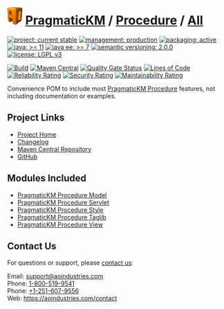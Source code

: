 # [<img src="ao-logo.png" alt="AO Logo" width="35" height="40">](https://github.com/aoindustries) [PragmaticKM](https://github.com/aoindustries/pragmatickm) / [Procedure](https://github.com/aoindustries/pragmatickm-procedure) / [All](https://github.com/aoindustries/pragmatickm-procedure-all)

[![project: current stable](https://pragmatickm.com/ao-badges/project-current-stable.svg)](https://aoindustries.com/life-cycle#project-current-stable)
[![management: production](https://pragmatickm.com/ao-badges/management-production.svg)](https://aoindustries.com/life-cycle#management-production)
[![packaging: active](https://pragmatickm.com/ao-badges/packaging-active.svg)](https://aoindustries.com/life-cycle#packaging-active)  
[![java: &gt;= 11](https://pragmatickm.com/ao-badges/java-11.svg)](https://docs.oracle.com/en/java/javase/11/docs/api/)
[![java ee: &gt;= 7](https://pragmatickm.com/ao-badges/javaee-7.svg)](https://docs.oracle.com/javaee/7/api/)
[![semantic versioning: 2.0.0](https://pragmatickm.com/ao-badges/semver-2.0.0.svg)](http://semver.org/spec/v2.0.0.html)
[![license: LGPL v3](https://pragmatickm.com/ao-badges/license-lgpl-3.0.svg)](https://www.gnu.org/licenses/lgpl-3.0)

[![Build](https://github.com/aoindustries/pragmatickm-procedure-all/workflows/Build/badge.svg?branch=1.x)](https://github.com/aoindustries/pragmatickm-procedure-all/actions?query=workflow%3ABuild)
[![Maven Central](https://maven-badges.herokuapp.com/maven-central/com.pragmatickm/pragmatickm-procedure-all/badge.svg)](https://maven-badges.herokuapp.com/maven-central/com.pragmatickm/pragmatickm-procedure-all)
[![Quality Gate Status](https://sonarcloud.io/api/project_badges/measure?branch=1.x&project=com.pragmatickm%3Apragmatickm-procedure-all&metric=alert_status)](https://sonarcloud.io/dashboard?branch=1.x&id=com.pragmatickm%3Apragmatickm-procedure-all)
[![Lines of Code](https://sonarcloud.io/api/project_badges/measure?branch=1.x&project=com.pragmatickm%3Apragmatickm-procedure-all&metric=ncloc)](https://sonarcloud.io/component_measures?branch=1.x&id=com.pragmatickm%3Apragmatickm-procedure-all&metric=ncloc)  
[![Reliability Rating](https://sonarcloud.io/api/project_badges/measure?branch=1.x&project=com.pragmatickm%3Apragmatickm-procedure-all&metric=reliability_rating)](https://sonarcloud.io/component_measures?branch=1.x&id=com.pragmatickm%3Apragmatickm-procedure-all&metric=Reliability)
[![Security Rating](https://sonarcloud.io/api/project_badges/measure?branch=1.x&project=com.pragmatickm%3Apragmatickm-procedure-all&metric=security_rating)](https://sonarcloud.io/component_measures?branch=1.x&id=com.pragmatickm%3Apragmatickm-procedure-all&metric=Security)
[![Maintainability Rating](https://sonarcloud.io/api/project_badges/measure?branch=1.x&project=com.pragmatickm%3Apragmatickm-procedure-all&metric=sqale_rating)](https://sonarcloud.io/component_measures?branch=1.x&id=com.pragmatickm%3Apragmatickm-procedure-all&metric=Maintainability)

Convenience POM to include most [PragmaticKM Procedure](https://github.com/aoindustries/pragmatickm-procedure) features, not including documentation or examples.

## Project Links
* [Project Home](https://pragmatickm.com/procedure/all/)
* [Changelog](https://pragmatickm.com/procedure/all/changelog)
* [Maven Central Repository](https://search.maven.org/artifact/com.pragmatickm/pragmatickm-procedure-all)
* [GitHub](https://github.com/aoindustries/pragmatickm-procedure-all)

## Modules Included
* [PragmaticKM Procedure Model](https://github.com/aoindustries/pragmatickm-procedure-model)
* [PragmaticKM Procedure Servlet](https://github.com/aoindustries/pragmatickm-procedure-servlet)
* [PragmaticKM Procedure Style](https://github.com/aoindustries/pragmatickm-procedure-style)
* [PragmaticKM Procedure Taglib](https://github.com/aoindustries/pragmatickm-procedure-taglib)
* [PragmaticKM Procedure View](https://github.com/aoindustries/pragmatickm-procedure-view)

## Contact Us
For questions or support, please [contact us](https://aoindustries.com/contact):

Email: [support@aoindustries.com](mailto:support@aoindustries.com)  
Phone: [1-800-519-9541](tel:1-800-519-9541)  
Phone: [+1-251-607-9556](tel:+1-251-607-9556)  
Web: https://aoindustries.com/contact
